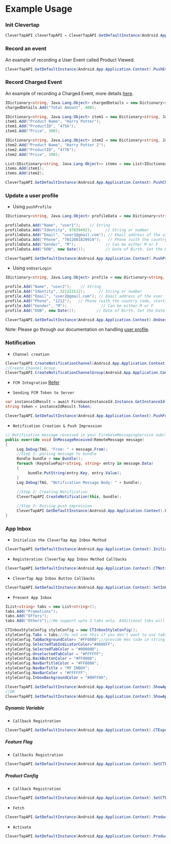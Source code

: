 # Example Usage

### Init Clevertap
```c#
CleverTapAPI cleverTapAPI = CleverTapAPI.GetDefaultInstance(Android.App.Application.Context);
```

### Record an event
 An example of recording a User Event called Product Viewed.

```c#
CleverTapAPI.GetDefaultInstance(Android.App.Application.Context).PushEvent("Product View Via Xamarin");
```

### Record Charged Event
 An example of recording a Charged Event, more details [here](https://developer.clevertap.com/docs/concepts-events#section-recording-customer-purchases).

```c#
IDictionary<string, Java.Lang.Object> chargedDetails = new Dictionary<string, Java.Lang.Object>();
chargedDetails.Add("Total Amount", 400);

IDictionary<string, Java.Lang.Object> item1 = new Dictionary<string, Java.Lang.Object>();
item1.Add("Product Name", "Harry Potter");
item1.Add("ProductID", "4756");
item1.Add("Price", 300);

IDictionary<string, Java.Lang.Object> item2 = new Dictionary<string, Java.Lang.Object>();
item2.Add("Product Name", "Harry Potter 2");
item2.Add("ProductID", "4776");
item2.Add("Price", 100);

List<IDictionary<string, Java.Lang.Object>> items = new List<IDictionary<string, Java.Lang.Object>>();
items.Add(item1);
items.Add(item2);

CleverTapAPI.GetDefaultInstance(Android.App.Application.Context).PushChargedEvent(chargedDetails, items);
```

### Update a user profile

- Using `pushProfile`

```c#
IDictionary<string, Java.Lang.Object> profileData = new Dictionary<string, Java.Lang.Object>();

profileData.Add("Name", "user1");    // String
profileData.Add("Identity", 97839492);      // String or number
profileData.Add("Email", "user1@gmail.com"); // Email address of the user
profileData.Add("Phone", "7012801820919");   // Phone (with the country code, starting with +)
profileData.Add("Gender", "M");             // Can be either M or F
profileData.Add("DOB", new Date());         // Date of Birth. Set the Date object to the appropriate value first - requires java.util

CleverTapAPI.GetDefaultInstance(Android.App.Application.Context).PushProfile(profileData);
```

- Using `onUserLogin`

```c#
IDictionary<string, Java.Lang.Object> profile = new Dictionary<string, Java.Lang.Object>();

profile.Add("Name", "user2");    // String
profile.Add("Identity", 321323112);      // String or number
profile.Add("Email", "user2@gmail.com"); // Email address of the user
profile.Add("Phone", "1212");   // Phone (with the country code, starting with +)
profile.Add("Gender", "M");               // Can be either M or F
profile.Add("DOB", new Date());         // Date of Birth. Set the Date object to the appropriate value first - requires java.util

CleverTapAPI.GetDefaultInstance(Android.App.Application.Context).OnUserLogin(profile);
```

Note: Please go through our documentation on handling [user profile](https://developer.clevertap.com/docs/concepts-user-profiles#section-overview).

### Notification
- `Channel creation`

```c#
CleverTapAPI.CreateNotificationChannel(Android.App.Application.Context, "YourChannelId", "Your Channel Name", "Your Channel Description", 5, true);
//Create Channel Group
CleverTapAPI.CreateNotificationChannelGroup(Android.App.Application.Context, "YourGroupId", "Your Group Name");
```

- `FCM Integration` [Refer](https://docs.microsoft.com/en-us/xamarin/android/data-cloud/google-messaging/firebase-cloud-messaging)

- `Sending FCM Token to Server`

```c#
var instanceIdResult = await FirebaseInstanceId.Instance.GetInstanceId().AsAsync<IInstanceIdResult>();
string token = instanceIdResult.Token;

CleverTapAPI.GetDefaultInstance(Android.App.Application.Context).PushFcmRegistrationId(token, true);
```

- `Notification Creation & Push Impression`

```c#
// Notification message received in your FirebaseMessagingService subclass implementation.
public override void OnMessageReceived(RemoteMessage message)
{
     Log.Debug(TAG, "From: " + message.From);
     //Step 1: parsing message to bundle
     Bundle bundle = new Bundle();
     foreach (KeyValuePair<string, string> entry in message.Data)
     {
          bundle.PutString(entry.Key, entry.Value);
     }
     Log.Debug(TAG, "Notification Message Body: " + bundle);
     
     //Step 2: Creating Notification
     CleverTapAPI.CreateNotification(this, bundle);

     //Step 3: Raising push impression
     CleverTapAPI.GetDefaultInstance(Android.App.Application.Context).PushNotificationViewedEvent(SampleExtras);
}
```

### App Inbox

- `Initialize the CleverTap App Inbox Method`

```c#
CleverTapAPI.GetDefaultInstance(Android.App.Application.Context).InitializeInbox();
```

- `Registeration CleverTap App Inbox Method Callbacks`

```c#
CleverTapAPI.GetDefaultInstance(Android.App.Application.Context).CTNotificationInboxListener = this;
```

- `CleverTap App Inbox Button Callbacks`

```c#
CleverTapAPI.GetDefaultInstance(Android.App.Application.Context).SetInboxMessageButtonListener(this);
```

- `Present App Inbox`

```c#
IList<string> tabs = new List<string>();
tabs.Add("Promotions");
tabs.Add("Offers");
tabs.Add("Others");//We support upto 2 tabs only. Additional tabs will be ignored

CTInboxStyleConfig styleConfig = new CTInboxStyleConfig();
styleConfig.Tabs = tabs;//Do not use this if you don't want to use tabs
styleConfig.TabBackgroundColor= "#FF0000";//provide Hex code in string ONLY
styleConfig.SelectedTabIndicatorColor="#0000FF";
styleConfig.SelectedTabColor = "#000000";
styleConfig.UnselectedTabColor = "#FFFFFF";
styleConfig.BackButtonColor = "#FF0000";
styleConfig.NavBarTitleColor = "#FF0000";
styleConfig.NavBarTitle = "MY INBOX";
styleConfig.NavBarColor = "#FFFFFF";
styleConfig.InboxBackgroundColor = "#00FF00";

CleverTapAPI.GetDefaultInstance(Android.App.Application.Context).ShowAppInbox(styleConfig); //Opens activity with Tabs
//OR
CleverTapAPI.GetDefaultInstance(Android.App.Application.Context).ShowAppInbox();//Opens Activity with default style config
```

##### Dynamic Variable

- `Callback Registration`

```c#
CleverTapAPI.GetDefaultInstance(Android.App.Application.Context).CTExperimentsListener = this;
```

##### Feature Flag 

- `Callbacks Registration`

```c#
CleverTapAPI.GetDefaultInstance(Android.App.Application.Context).SetCTFeatureFlagsListener(this);
```

##### Product Config

- `Callback Registration`

```c#
CleverTapAPI.GetDefaultInstance(Android.App.Application.Context).SetCTProductConfigListener(this);
```

- `Fetch`

```c#
CleverTapAPI.GetDefaultInstance(Android.App.Application.Context).ProductConfig().Fetch();
```

- `Activate`

```c#
CleverTapAPI.GetDefaultInstance(Android.App.Application.Context).ProductConfig().Activate();
```
